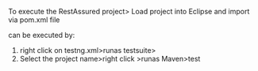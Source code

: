 To execute the RestAssured project>
Load project into Eclipse and import via pom.xml file

can be executed by:
1. right click on testng.xml>runas testsuite>
2. Select the project name>right click >runas Maven>test
